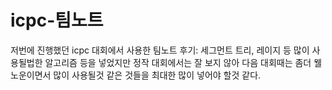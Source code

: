 # icpc-팀노트
저번에 진행했던 icpc 대회에서 사용한 팀노트
후기: 세그먼트 트리, 레이지 등 많이 사용될법한 알고리즘 등을 넣었지만 정작 대회에서는 잘 보지 않아 다음 대회때는 좀더 웰노운이면서 많이 사용될것 같은 것들을 최대한 많이 넣어야 할것 같다.
